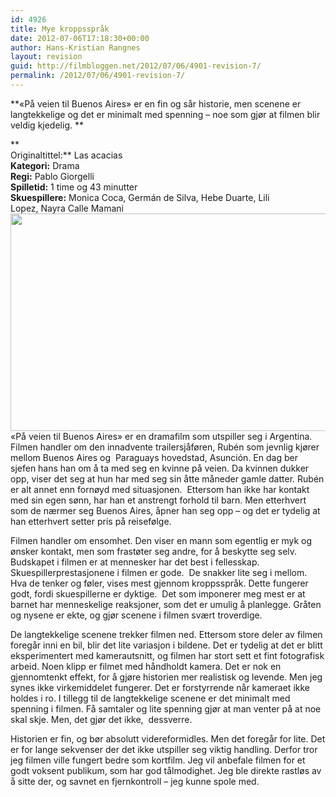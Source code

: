 ```yaml
---
id: 4926
title: Mye kroppsspråk
date: 2012-07-06T17:18:30+00:00
author: Hans-Kristian Rangnes
layout: revision
guid: http://filmbloggen.net/2012/07/06/4901-revision-7/
permalink: /2012/07/06/4901-revision-7/
---
```

**«På veien til Buenos Aires» er en fin og sår historie, men scenene er langtekkelige og det er minimalt med spenning – noe som gjør at filmen blir veldig kjedelig. **<!--more-->

**  
Originaltittel:** Las acacias  
**Kategori:** Drama  
**Regi:** Pablo Giorgelli  
**Spilletid:** 1 time og 43 minutter  
**Skuespillere:** Monica Coca, Germán de Silva, Hebe Duarte, Lili Lopez, Nayra Calle Mamani  
<a href="http://filmbloggen.net/2012/07/05/mye-kroppssprak/pa-veien-til-1/" rel="attachment wp-att-4902"><img class="alignnone size-large wp-image-4902" src="http://filmbloggen.net/wp-content/uploads//2012/07/på-veien-til-1-620x348.jpg" alt="" width="620" height="348" /></a>  
«På veien til Buenos Aires» er en dramafilm som utspiller seg i Argentina. Filmen handler om den innadvente trailersjåføren, Rubén som jevnlig kjører mellom Buenos Aires og  Paraguays hovedstad, Asunción. En dag ber sjefen hans han om å ta med seg en kvinne på veien. Da kvinnen dukker opp, viser det seg at hun har med seg sin åtte måneder gamle datter. Rubén er alt annet enn fornøyd med situasjonen.  Ettersom han ikke har kontakt med sin egen sønn, har han et anstrengt forhold til barn. Men etterhvert som de nærmer seg Buenos Aires, åpner han seg opp – og det er tydelig at han etterhvert setter pris på reisefølge.

Filmen handler om ensomhet. Den viser en mann som egentlig er myk og ønsker kontakt, men som frastøter seg andre, for å beskytte seg selv. Budskapet i filmen er at mennesker har det best i fellesskap.  
Skuespillerprestasjonene i filmen er gode.  De snakker lite seg i mellom. Hva de tenker og føler, vises mest gjennom kroppsspråk. Dette fungerer godt, fordi skuespillerne er dyktige.  Det som imponerer meg mest er at barnet har menneskelige reaksjoner, som det er umulig å planlegge. Gråten og nysene er ekte, og gjør scenene i filmen svært troverdige.

De langtekkelige scenene trekker filmen ned. Ettersom store deler av filmen foregår inni en bil, blir det lite variasjon i bildene. Det er tydelig at det er blitt eksperimentert med kamerautsnitt, og filmen har stort sett et fint fotografisk arbeid. Noen klipp er filmet med håndholdt kamera. Det er nok en gjennomtenkt effekt, for å gjøre historien mer realistisk og levende. Men jeg synes ikke virkemiddelet fungerer. Det er forstyrrende når kameraet ikke holdes i ro. I tillegg til de langtekkelige scenene er det minimalt med spenning i filmen. Få samtaler og lite spenning gjør at man venter på at noe skal skje. Men, det gjør det ikke,  dessverre.

Historien er fin, og bør absolutt videreformidles. Men det foregår for lite. Det er for lange sekvenser der det ikke utspiller seg viktig handling. Derfor tror jeg filmen ville fungert bedre som kortfilm. Jeg vil anbefale filmen for et godt voksent publikum, som har god tålmodighet. Jeg ble direkte rastløs av å sitte der, og savnet en fjernkontroll – jeg kunne spole med.

<div class="video-shortcode">
</div>